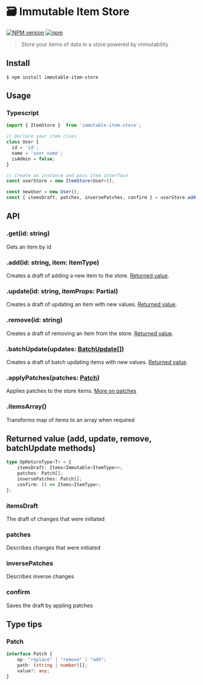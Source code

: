 # 🗃️ Immutable Item Store
[![NPM version](https://badge.fury.io/js/breeze-event-emitter.svg)](http://badge.fury.io/js/breeze-event-emitter)
[![npm](https://img.shields.io/npm/dm/breeze-event-emitter.svg?maxAge=2592000)]()

> Store your items of data in a store powered by immutability


## Install

```
$ npm install immutable-item-store
```

## Usage
### Typescript
```ts
import { ItemStore }  from 'immutable-item-store';

// Declare your item class
class User {
  id = 'id';
  name = 'user name';
  isAdmin = false;
}

// Create an instance and pass item interface
const userStore = new ItemStore<User>();

const newUser = new User();
const { itemsDraft, patches, inversePatches, confirm } = userStore.add(newUser);
```

## API

### .get(id: string)
Gets an item by id

### .add(id: string, item: ItemType)
Creates a draft of adding a new item to the store. [Returned value](https://github.com/MiroslavGannoha/immutable-item-store/blob/main/README.MD#returned-value-of-add).

### .update(id: string, itemProps: Partial<ItemType>)
Creates a draft of updating an item with new values. [Returned value](https://github.com/MiroslavGannoha/immutable-item-store/blob/main/README.MD#returned-value-of-add).

### .remove(id: string)
Creates a draft of removing an item from the store. [Returned value](https://github.com/MiroslavGannoha/immutable-item-store/blob/main/README.MD#returned-value-of-add).

### .batchUpdate(updates: [BatchUpdate](https://github.com/MiroslavGannoha/immutable-item-store/blob/main/src/index.ts#L22)<ItemType>[])
Creates a draft of batch updating items with new values. [Returned value](https://github.com/MiroslavGannoha/immutable-item-store/blob/main/README.MD#returned-value-of-add).

### .applyPatches(patches: [Patch](https://github.com/MiroslavGannoha/immutable-item-store/blob/main/README.MD#patch))
Applies patches to the store items. [More on patches](https://immerjs.github.io/immer/patches/)

### .itemsArray()
Transforms map of items to an array when required

## Returned value (add, update, remove, batchUpdate methods)
```ts
type OpReturnType<T> = {
    itemsDraft: Items<Immutable<ItemType>>;
    patches: Patch[];
    inversePatches: Patch[];
    confirm: () => Items<ItemType>;
};
```
### itemsDraft
The draft of changes that were initiated

### patches
Describes changes that were initiated

### inversePatches
Describes inverse changes

### confirm
Saves the draft by appling patches

## Type tips
### Patch
```ts
interface Patch {
    op: "replace" | "remove" | "add";
    path: (string | number)[];
    value?: any;
}
```